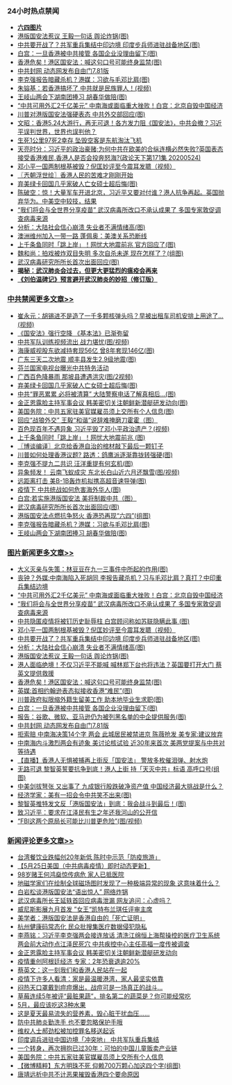 <div class="catlist">
<h3>24小时热点禁闻</h3>
<ul>
<li><b><a href="64photo" target="_blank">六四图片</a></b></li>
<li><a href="https://github.com/fqnews/bnews/blob/master/topimagenews/20200525/1334007.md">港版国安法惹议 王毅一句话 舆论炸锅(图)</a></li>
<li><a href="https://github.com/fqnews/bnews/blob/master/topimagenews/20200525/1334034.md">中共要开战了？共军重兵集结中印边境 印度步兵师进驻战备地区(图)</a></li>
<li><a href="https://github.com/fqnews/bnews/blob/master/topimagenews/20200525/1333851.md">白宫：一旦香港被中共接管 各国企业没理由留下(图)</a></li>
<li><a href="https://github.com/fqnews/bnews/blob/master/topimagenews/20200525/1333950.md">香港危矣！港区国安法：喊这句口号可能终身监禁(图)</a></li>
<li><a href="https://github.com/fqnews/bnews/blob/master/topimagenews/20200524/1333826.md">中共封网 动态网发布自由门7.81版</a></li>
<li><a href="https://github.com/fqnews/bnews/blob/master/cbnews/20200525/1333981.md">李克强报告暗藏杀机？港媒：习欲与毛邓比肩(图)</a></li>
<li><a href="https://github.com/fqnews/bnews/blob/master/cbnews/20200525/1333875.md">朱镕基：若香港搞坏了 中共就是民族罪人！(视频)</a></li>
<li><a href="https://github.com/fqnews/bnews/blob/master/cbnews/20200525/1333980.md">王岐山两会下湖南团捧习 胡春华做陪(图)</a></li>
<li><a href="https://github.com/fqnews/bnews/blob/master/topimagenews/20200525/1334146.md">“中共可用外汇2千亿美元” 中南海或面临重大挫败！白宫：北京自毁中国经济</a></li>
<li><a href="https://github.com/fqnews/bnews/blob/master/cbnews/20200524/1333822.md">川普对港版国安法强硬表态 中共外交部回应(图)</a></li>
<li><a href="https://github.com/fqnews/bnews/blob/master/cbnews/20200525/1333916.md">文昭：香港5.24大游行，再无可退！各方发力阻《国安法》，中共会撤？习近平误判世界，世界也误判他？ </a></li>
<li><a href="https://github.com/fqnews/bnews/blob/master/cnnews/20200525/1334031.md">生死1公里97死2幸存 坠毁空客是东航淘汰飞机</a></li>
<li><a href="https://github.com/fqnews/bnews/blob/master/cbnews/20200525/1333924.md">天亮时分：习近平的政治豪赌;为何中共在欧美的合纵连横必然失败?英国表态接受香港难民,香港人是否会投奔怒海?(政论天下第171集 20200524) </a></li>
<li><a href="https://github.com/fqnews/bnews/blob/master/topimagenews/20200525/1334069.md">邓小平一国两制根基被毁？倪匡妙评至今震耳发聩（视频）</a></li>
<li><a href="https://github.com/fqnews/bnews/blob/master/ssgc/20200525/1333887.md">〖兲朝浮世绘〗香港人民的苦难才刚刚开始</a></li>
<li><a href="https://github.com/fqnews/bnews/blob/master/cbnews/20200525/1334119.md">弃美绿卡回国几乎家破人亡女硕士超后悔(图)</a></li>
<li><a href="https://github.com/fqnews/bnews/blob/master/cbnews/20200525/1333918.md">陈破空：惊！大量军车开进北京，习近平又要对付谁？港人抗争再起。英国抛弃华为。中美空中较技，结果 </a></li>
<li><a href="https://github.com/fqnews/bnews/blob/master/topimagenews/20200525/1334129.md">“我们将会与全世界分享疫苗” 武汉病毒所改口不承认成果了 多国专家敦促调查病毒来源</a></li>
<li><a href="https://github.com/fqnews/bnews/blob/master/topimagenews/20200525/1334033.md">分析：大陆社会信心崩溃 失业者不满情绪高(图)</a></li>
<li><a href="https://github.com/fqnews/bnews/blob/master/worldnews/20200525/1333858.md">澳洲维州加入一带一路 蓬佩奥：美澳关系恐断线</a></li>
<li><a href="https://github.com/fqnews/bnews/blob/master/cnnews/hknews/20200525/1334058.md">上千条鱼同时「跳上岸」！网忧大地震前兆 官方回应了(图)</a></li>
<li><a href="https://github.com/fqnews/bnews/blob/master/yule/20200525/1333899.md">魏和尚：拍戏被炸双目失明 多次自杀未遂 现在怎样了？(组图)</a></li>
<li><a href="https://github.com/fqnews/bnews/blob/master/cbnews/20200525/1334008.md">武汉病毒研究所所长首次出面回应(图)</a></li>
<li><b><a href="https://github.com/fqnews/bnews/blob/master/comments/20200211/1275071.md" target="_blank">揭秘：武汉肺炎会过去，但更大更猛烈的瘟疫会再来</a></b></li>
<li><b><a href="https://github.com/fqnews/bnews/blob/master/comments/20200207/1272816.md" target="_blank">《刘伯温碑记》预言避开武汉肺炎的妙招（修订版）</a></b></li>
</ul>
</div>

<div class="catlist">
<h3><a href="https://github.com/fqnews/bnews/blob/master/cbnews/" target="_blank">中共禁闻</a><span><a href="https://github.com/fqnews/bnews/blob/master/cbnews/" target="_blank" rel="nofollow">更多文章>></a></span></h3>
<ul>
<li><a href="https://github.com/fqnews/bnews/blob/master/cbnews/20200525/1334268.md" target="_blank">崔永元：胡锡进不是造了一千多颗核弹头吗？早被出租车司机安排上用途了…(视频)</a></li>
<li><a href="https://github.com/fqnews/bnews/blob/master/cbnews/20200525/1334256.md" target="_blank">《国安法》强行空降 《基本法》已渐弥留</a></li>
<li><a href="https://github.com/fqnews/bnews/blob/master/cbnews/20200525/1334184.md" target="_blank">中共军队训练视频流出 战力堪忧(图/视频)</a></li>
<li><a href="https://github.com/fqnews/bnews/blob/master/cbnews/20200525/1334183.md" target="_blank">海康威视股东欲减持套现56亿 曾8年套现146亿(图)</a></li>
<li><a href="https://github.com/fqnews/bnews/blob/master/cbnews/20200525/1334142.md" target="_blank">广东三天二次地震 顺丰县发生2.9级地震(图)</a></li>
<li><a href="https://github.com/fqnews/bnews/blob/master/cbnews/20200525/1334121.md" target="_blank">芬兰国家电视台曝光中共特务活动</a></li>
<li><a href="https://github.com/fqnews/bnews/blob/master/cbnews/20200525/1334123.md" target="_blank">广西百色降暴雨 那坡县遭遇洪灾(图/2视频)</a></li>
<li><a href="https://github.com/fqnews/bnews/blob/master/cbnews/20200525/1334119.md" target="_blank">弃美绿卡回国几乎家破人亡女硕士超后悔(图)</a></li>
<li><a href="https://github.com/fqnews/bnews/blob/master/cbnews/20200525/1334118.md" target="_blank">中共“罪恶累累 必将被清算” 大陆警察电话了解真相后…(图)</a></li>
<li><a href="https://github.com/fqnews/bnews/blob/master/cbnews/20200525/1334107.md" target="_blank">金正恩露脸主持军事会议 韩美密切关注朝鲜新潜艇研发动向(图)</a></li>
<li><a href="https://github.com/fqnews/bnews/blob/master/cbnews/20200525/1334106.md" target="_blank">美国务院：中共五家驻美官媒雇员须上交所有个人信息(图)</a></li>
<li><a href="https://github.com/fqnews/bnews/blob/master/cbnews/20200525/1334105.md" target="_blank">回应“战狼外交” 王毅“和谐”说辞难掩磨刀霍霍（图）</a></li>
<li><a href="https://github.com/fqnews/bnews/blob/master/cbnews/20200525/1334087.md" target="_blank">百色现百年不遇异象 习近平毁了邓小平政治遗产？(视频)</a></li>
<li><a href="https://github.com/fqnews/bnews/blob/master/cbnews/20200525/1334086.md" target="_blank">上千条鱼同时「跳上岸」！网忧大地震前兆 (图)</a></li>
<li><a href="https://github.com/fqnews/bnews/blob/master/cbnews/20200525/1334074.md" target="_blank">〖博谈编译〗北京给香港自治的棺材敲下最后一颗钉子</a></li>
<li><a href="https://github.com/fqnews/bnews/blob/master/cbnews/20200525/1334070.md" target="_blank">川普如何处理香港议题? 路透：鸽鹰派逐渐靠拢转强硬(图)</a></li>
<li><a href="https://github.com/fqnews/bnews/blob/master/cbnews/20200525/1334054.md" target="_blank">李克强不提九二共识 汪洋重提有何玄机(图)</a></li>
<li><a href="https://github.com/fqnews/bnews/blob/master/cbnews/20200525/1334053.md" target="_blank">异象频发！ 云南飞蚁成灾 东北长白山近六月还飘雪(图/视频)</a></li>
<li><a href="https://github.com/fqnews/bnews/blob/master/cbnews/20200525/1334035.md" target="_blank">远距离打击 美B-1B轰炸机拟携高超音速导弹(图)</a></li>
<li><a href="https://github.com/fqnews/bnews/blob/master/cbnews/20200525/1334024.md" target="_blank">疫情下 中共统战如何危害海外华人(图)</a></li>
<li><a href="https://github.com/fqnews/bnews/blob/master/cbnews/20200525/1334014.md" target="_blank">白宫:若实施港版国安法 美将制裁中共（图）</a></li>
<li><a href="https://github.com/fqnews/bnews/blob/master/cbnews/20200525/1334008.md" target="_blank">武汉病毒研究所所长首次出面回应(图)</a></li>
<li><a href="https://github.com/fqnews/bnews/blob/master/cbnews/20200525/1334002.md" target="_blank">港版国安法点燃抗争怒火 香港恐再现“六四”(组图)</a></li>
<li><a href="https://github.com/fqnews/bnews/blob/master/cbnews/20200525/1333981.md" target="_blank">李克强报告暗藏杀机？港媒：习欲与毛邓比肩(图)</a></li>
<li><a href="https://github.com/fqnews/bnews/blob/master/cbnews/20200525/1333980.md" target="_blank">王岐山两会下湖南团捧习 胡春华做陪(图)</a></li>

</ul>
</div>
<div class="catlist">
<h3><a href="https://github.com/fqnews/bnews/blob/master/topimagenews/" target="_blank">图片新闻</a><span><a href="https://github.com/fqnews/bnews/blob/master/topimagenews/" target="_blank" rel="nofollow">更多文章>></a></span></h3>
<ul>
<li><a href="https://github.com/fqnews/bnews/blob/master/topimagenews/20200525/1334258.md" target="_blank">大义灭亲与失策：林豆豆在九一三事件中所起的作用(图)</a></li>
<li><a href="https://github.com/fqnews/bnews/blob/master/topimagenews/20200525/1334233.md" target="_blank">丧钟？外媒:中南海陷入死胡同 李报告藏杀机？习与毛邓比肩？真打？中印重兵集结边境</a></li>
<li><a href="https://github.com/fqnews/bnews/blob/master/topimagenews/20200525/1334146.md" target="_blank">“中共可用外汇2千亿美元” 中南海或面临重大挫败！白宫：北京自毁中国经济</a></li>
<li><a href="https://github.com/fqnews/bnews/blob/master/topimagenews/20200525/1334129.md" target="_blank">“我们将会与全世界分享疫苗” 武汉病毒所改口不承认成果了 多国专家敦促调查病毒来源</a></li>
<li><a href="https://github.com/fqnews/bnews/blob/master/topimagenews/20200525/1334096.md" target="_blank">中共隐匿疫情将被钉历史耻辱柱 白宫顾问称如苏联隐瞒此事 (图)</a></li>
<li><a href="https://github.com/fqnews/bnews/blob/master/topimagenews/20200525/1334069.md" target="_blank">邓小平一国两制根基被毁？倪匡妙评至今震耳发聩（视频）</a></li>
<li><a href="https://github.com/fqnews/bnews/blob/master/topimagenews/20200525/1334034.md" target="_blank">中共要开战了？共军重兵集结中印边境 印度步兵师进驻战备地区(图)</a></li>
<li><a href="https://github.com/fqnews/bnews/blob/master/topimagenews/20200525/1334033.md" target="_blank">分析：大陆社会信心崩溃 失业者不满情绪高(图)</a></li>
<li><a href="https://github.com/fqnews/bnews/blob/master/topimagenews/20200525/1334007.md" target="_blank">港版国安法惹议 王毅一句话 舆论炸锅(图)</a></li>
<li><a href="https://github.com/fqnews/bnews/blob/master/topimagenews/20200525/1334001.md" target="_blank">港人面临绝境！不仅习近平不能喊 喊林郑下台也将违法？英国要打开大门 蔡英文提供救援</a></li>
<li><a href="https://github.com/fqnews/bnews/blob/master/topimagenews/20200525/1333950.md" target="_blank">香港危矣！港区国安法：喊这句口号可能终身监禁(图)</a></li>
<li><a href="https://github.com/fqnews/bnews/blob/master/topimagenews/20200525/1333947.md" target="_blank">英媒:首相约翰逊表态拟接收香港“难民”(图)</a></li>
<li><a href="https://github.com/fqnews/bnews/blob/master/topimagenews/20200525/1333852.md" target="_blank">川普政府拟限缩外籍生留美工作 助本地毕业生求职(图)</a></li>
<li><a href="https://github.com/fqnews/bnews/blob/master/topimagenews/20200525/1333851.md" target="_blank">白宫：一旦香港被中共接管 各国企业没理由留下(图)</a></li>
<li><a href="https://github.com/fqnews/bnews/blob/master/topimagenews/20200524/1333830.md" target="_blank">报告：谷歌、微软、亚马逊仍为被列黑名单的中企提供服务(图)</a></li>
<li><a href="https://github.com/fqnews/bnews/blob/master/topimagenews/20200524/1333826.md" target="_blank">中共封网 动态网发布自由门7.81版</a></li>
<li><a href="https://github.com/fqnews/bnews/blob/master/topimagenews/20200524/1333801.md" target="_blank">拒索赔 中南海决策14个字 两会 此城居民被禁进京 陈薇抢发 美专家:建议放弃</a></li>
<li><a href="https://github.com/fqnews/bnews/blob/master/topimagenews/20200524/1333729.md" target="_blank">中南海内斗激烈两会有迹象 美讨论核试验 近30年来首次 美两党提案与中共对等待遇</a></li>
<li><a href="https://github.com/fqnews/bnews/blob/master/topimagenews/20200524/1333704.md" target="_blank">【直播】香港人无惧被捕再上街反「国安法」 警放多枚催泪弹、射水炮</a></li>
<li><a href="https://github.com/fqnews/bnews/blob/master/topimagenews/20200524/1333679.md" target="_blank">无路可退 黎智英誓要抗争到底！港人上街 持「天灭中共」标语 高呼口号(组图)</a></li>
<li><a href="https://github.com/fqnews/bnews/blob/master/topimagenews/20200524/1333678.md" target="_blank">中美剑拔弩张 又出事了 九成银行股跌破净资产值 中国经济最大挑战是什么？</a></li>
<li><a href="https://github.com/fqnews/bnews/blob/master/topimagenews/20200524/1333588.md" target="_blank">经济学家：美有一招会令中共笑不出来(图)</a></li>
<li><a href="https://github.com/fqnews/bnews/blob/master/topimagenews/20200524/1333497.md" target="_blank">黎智英推特发文反「港版国安法」到底：我会战斗到最后！(图)</a></li>
<li><a href="https://github.com/fqnews/bnews/blob/master/comments/20200524/783172.md" target="_blank">致习近平：要求在江泽民有生之年还我河山的公开信</a></li>
<li><a href="https://github.com/fqnews/bnews/blob/master/topimagenews/20200524/1333491.md" target="_blank">“FBI这两个原局长可能比川普更危险”(图/视频)</a></li>

</ul>
</div>
<div class="catlist">
<h3><a href="https://github.com/fqnews/bnews/blob/master/comments/" target="_blank">新闻评论</a><span><a href="https://github.com/fqnews/bnews/blob/master/comments/" target="_blank" rel="nofollow">更多文章>></a></span></h3>
<ul>
<li><a href="https://github.com/fqnews/bnews/blob/master/comments/20200525/1334226.md" target="_blank">台湾餐饮业跌幅创20年新低 陈时中示范「防疫旅游」</a></li>
<li><a href="https://github.com/fqnews/bnews/blob/master/comments/20200525/1334224.md" target="_blank">【5月25日美国（中共病毒疫情）即时动态更新】</a></li>
<li><a href="https://github.com/fqnews/bnews/blob/master/comments/20200525/1334223.md" target="_blank">98岁赌王何鸿燊惊传病危 家人已抵医院</a></li>
<li><a href="https://github.com/fqnews/bnews/blob/master/comments/20200525/1334218.md" target="_blank">地磁学家们在绘制全球磁场图时发现了一种极端异常的现象 这意味着什么？</a></li>
<li><a href="https://github.com/fqnews/bnews/blob/master/comments/20200525/1334192.md" target="_blank">白岩松谈港版国安法“语出惊人” 网络炸锅</a></li>
<li><a href="https://github.com/fqnews/bnews/blob/master/comments/20200525/1334171.md" target="_blank">武汉病毒所长王延轶首回应病毒泄漏 网友追问：心虚吗？</a></li>
<li><a href="https://github.com/fqnews/bnews/blob/master/comments/20200525/1334159.md" target="_blank">威尼斯影展九月首发  ”女王“凯特布兰琪任评审主席</a></li>
<li><a href="https://github.com/fqnews/bnews/blob/master/comments/20200525/1334154.md" target="_blank">美学者：港版国安法是香港自由的「死亡证明」</a></li>
<li><a href="https://github.com/fqnews/bnews/blob/master/comments/20200525/1334148.md" target="_blank">杭州健康码常态化  民众批搜集医疗数据侵犯隐私</a></li>
<li><a href="https://github.com/fqnews/bnews/blob/master/comments/20200525/1334114.md" target="_blank">李燕铭：习近平李克强两会接连放话 清洗江绵恒上海帮操控的医疗卫生系统 两会前大动作点江泽民死穴 中共疾控中心主任高福一度传被调查</a></li>
<li><a href="https://github.com/fqnews/bnews/blob/master/comments/20200525/1334094.md" target="_blank">金正恩露脸主持军事会议 韩美密切关注朝鲜新潜艇研发动向</a></li>
<li><a href="https://github.com/fqnews/bnews/blob/master/comments/20200525/1334068.md" target="_blank">疫情重创阿根廷经济 专家：2年恐衰退逾20%</a></li>
<li><a href="https://github.com/fqnews/bnews/blob/master/comments/20200525/1334065.md" target="_blank">蔡英文：这一刻我们和香港人民站在一起</a></li>
<li><a href="https://github.com/fqnews/bnews/blob/master/comments/20200525/1334064.md" target="_blank">疫情下许多人看清：家是最温暖港湾，家人最坚实依靠</a></li>
<li><a href="https://github.com/fqnews/bnews/blob/master/comments/20200525/1334063.md" target="_blank">闷热天口罩戴到痘痘爆出，战痘可是一场真正的战斗&#8230;</a></li>
<li><a href="https://github.com/fqnews/bnews/blob/master/comments/20200525/1334062.md" target="_blank">草莓连续5年被评“最脏果蔬”，排名第二的蔬菜是？你可能经常吃</a></li>
<li><a href="https://github.com/fqnews/bnews/blob/master/comments/20200525/1334061.md" target="_blank">5月，最应该吃这3种水果</a></li>
<li><a href="https://github.com/fqnews/bnews/blob/master/comments/20200525/1334060.md" target="_blank">这是夏天最易流失的营养素，毁心脏干扰血压&#8230;&#8230;</a></li>
<li><a href="https://github.com/fqnews/bnews/blob/master/comments/20200525/1334059.md" target="_blank">防中共肺炎勤洗手 也不要忽略保护手哦</a></li>
<li><a href="https://github.com/fqnews/bnews/blob/master/comments/20200525/1334051.md" target="_blank">维权人士郝劲松被加控罪名移送起诉</a></li>
<li><a href="https://github.com/fqnews/bnews/blob/master/comments/20200525/1334050.md" target="_blank">印度调兵进驻中国边境「冲突地」 中共军队重兵集结</a></li>
<li><a href="https://github.com/fqnews/bnews/blob/master/comments/20200525/1334049.md" target="_blank">一个转身，再次拥抱已过30年：可怕的中国儿童贩卖产业链</a></li>
<li><a href="https://github.com/fqnews/bnews/blob/master/comments/20200525/1334020.md" target="_blank">美国务院：中共五家驻美官媒雇员须上交所有个人信息</a></li>
<li><a href="https://github.com/fqnews/bnews/blob/master/comments/20200525/1334018.md" target="_blank">【微博精粹】东方明珠不死 仰赖700万颗心加这四个字(组图)</a></li>
<li><a href="https://github.com/fqnews/bnews/blob/master/comments/20200525/1333994.md" target="_blank">唐靖远析中共不计恶果摧毁香港四个要命原因</a></li>

</ul>
</div>
